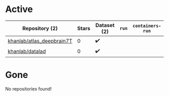 # Active
| Repository (2) | Stars | Dataset (2) | `run` | `containers-run` |
| --- | --- | --- | --- | --- |
| [khanlab/atlas_deepbrain7T](https://github.com/khanlab/atlas_deepbrain7T) | 0 | :heavy_check_mark: |  |  |
| [khanlab/datalad](https://github.com/khanlab/datalad) | 0 | :heavy_check_mark: |  |  |

# Gone
No repositories found!
